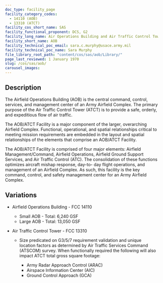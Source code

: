 ```yaml
---
doc_type: facility_page
facility_category_codes:
  - 14110 (AOB)
  - 13310 (ATCT)
facility_cos_short_name: SAS
facility_functional_proponent: DCS, G2
facility_long_name: Air Operations Building and Air Traffic Control Tower (AOB/ATCT)
facility_short_name: AOB
facility_technical_poc_email: sara.c.murphy@usace.army.mil
facility_technical_poc_name: Sara Murphy
file_library_root_path: "content/cos/sas/aob/Library/"
page_last_reviewed: 1 January 1970
slug: /cos/sas/aob/
carousel_images:
---
```


## Description

The Airfield Operations Building (AOB) is the central command, control, services, and management center of an Army Airfield Complex. The primary purpose of the Air Traffic Control Tower (ATCT) is to provide a safe, orderly, and expeditious flow of air traffic. 

The AOB/ATCT Facility is a major component of the larger, overarching Airfield Complex. Functional, operational, and spatial relationships critical to meeting mission requirements are embedded in the layout and spatial relationships of the elements that comprise an AOB/ATCT Facility. 

The AOB/ATCT Facility is comprised of four major elements: Airfield Management/Command, Airfield Operations, Airfield Ground Support Services, and Air Traffic Control (ATC). The consolidation of these functions optimizes aircraft mishap response, day-to- day flight operations, and management of an Airfield Complex. As such, this facility is the key command, control, and safety management center for an Army Airfield Complex.

## Variations
<ul>
  <li>Airfield Operations Building - FCC 14110</li>
  <ul>
    <li>Small AOB - Total: 6,240 GSF</li>
    <li>Large AOB - Total: 13,050 GSF</li>
  </ul>
</ul>
<ul>
  <li>Air Traffic Control Tower - FCC 13310</li>
  <ul>
    <li>Size predicated on G3/5/7 requirement validation and unique location factors as determined by Air Traffic Services Command (ATSCOM) survey. When functionally required the following will also impact ATCT total gross square footage:</li>
    <ul>
      <li>Army Radar Approach Control (ARAC)</li>
      <li>Airspace Information Center (AIC)</li>
      <li>Ground Control Approach (GCA)</li>
    </ul>
  </ul>
